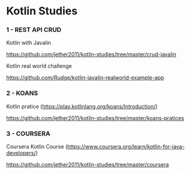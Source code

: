 # Kotlin Studies

### 1 - REST API CRUD
Kotlin with Javalin

https://github.com/jether2011/kotlin-studies/tree/master/crud-javalin

Kotlin real world challenge

https://github.com/Rudge/kotlin-javalin-realworld-example-app

### 2 - KOANS
Kotlin pratice (https://play.kotlinlang.org/koans/Introduction/)

https://github.com/jether2011/kotlin-studies/tree/master/koans-pratices

### 3 - COURSERA
Coursera Kotlin Course (https://www.coursera.org/learn/kotlin-for-java-developers/)

https://github.com/jether2011/kotlin-studies/tree/master/coursera


